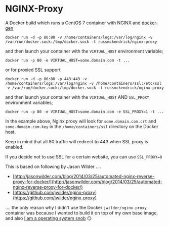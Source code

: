 NGINX-Proxy
=============

A Docker build which runs a CentOS 7 container with NGINX and [docker-gen](https://github.com/jwilder/docker-gen)

```
docker run -d -p 80:80 -v /home/containers/logs:/var/log/nginx -v /var/run/docker.sock:/tmp/docker.sock -t russmckendrick/nginx-proxy
```

and then launch your container with the `VIRTUAL_HOST` environment variable;

```
docker run -p 80 -e VIRTUAL_HOST=some.domain.com -t ...
```

or for proxied SSL support

```
docker run -d -p 80:80 -p 443:443 -v /home/containers/logs:/var/log/nginx -v /home/containers/ssl:/etc/ssl -v /var/run/docker.sock:/tmp/docker.sock -t russmckendrick/nginx-proxy
```

and then launch your container with the `VIRTUAL_HOST` AND `SSL_PROXY` environment variables;

```
docker run -p 80 -e VIRTUAL_HOST=some.domain.com -e SSL_PROXY=1 -t ...
```

In the example above, Nginx proxy will look for `some.domain.com.crt` and `some.domain.com.key` in the `/home/containers/ssl` directory on the Docker host.

Keep in mind that all 80 traffic will redirect to 443 when SSL proxy is enabled.

If you decide not to use SSL for a certain website, you can use `SSL_PROXY=0`

This is based on following by Jason Wilder ....

- [http://jasonwilder.com/blog/2014/03/25/automated-nginx-reverse-proxy-for-docker/](http://jasonwilder.com/blog/2014/03/25/automated-nginx-reverse-proxy-for-docker/)
- [https://github.com/jwilder/nginx-proxy](https://github.com/jwilder/nginx-proxy)

.... the only reason why I didn't use the Docker `jwilder/nginx-proxy` container was because I wanted to build it on top of my own base image, and also [I am a operating system snob](https://media-glass.es/2014/08/03/operating-system-snob/) :smirk:
